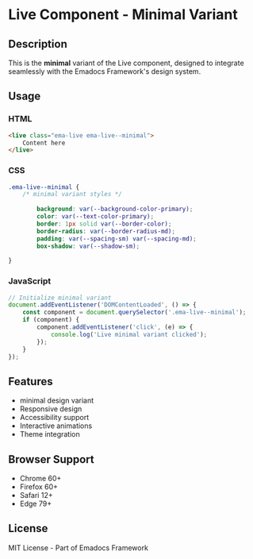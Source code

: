 # Live Component - Minimal Variant

## Description
This is the **minimal** variant of the Live component, designed to integrate seamlessly with the Emadocs Framework's design system.

## Usage

### HTML
```html
<live class="ema-live ema-live--minimal">
    Content here
</live>
```

### CSS
```css
.ema-live--minimal {
    /* minimal variant styles */
    
        background: var(--background-color-primary);
        color: var(--text-color-primary);
        border: 1px solid var(--border-color);
        border-radius: var(--border-radius-md);
        padding: var(--spacing-sm) var(--spacing-md);
        box-shadow: var(--shadow-sm);
    
}
```

### JavaScript
```javascript
// Initialize minimal variant
document.addEventListener('DOMContentLoaded', () => {
    const component = document.querySelector('.ema-live--minimal');
    if (component) {
        component.addEventListener('click', (e) => {
            console.log('Live minimal variant clicked');
        });
    }
});
```

## Features
- minimal design variant
- Responsive design
- Accessibility support
- Interactive animations
- Theme integration

## Browser Support
- Chrome 60+
- Firefox 60+
- Safari 12+
- Edge 79+

## License
MIT License - Part of Emadocs Framework
